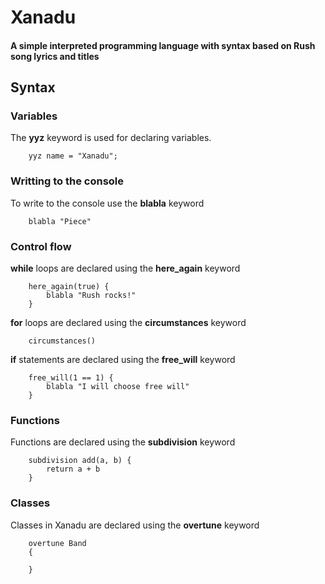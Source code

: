 # Xanadu

#### A simple interpreted programming language with syntax based on Rush song lyrics and titles

## Syntax

### Variables

The **yyz** keyword is used for declaring variables.

        yyz name = "Xanadu";

### Writting to the console

To write to the console use the **blabla** keyword 

        blabla "Piece"

### Control flow

**while** loops are declared using the **here_again** keyword 

        here_again(true) {
            blabla "Rush rocks!"
        }

**for** loops are declared using the **circumstances** keyword 

        circumstances()

**if** statements are declared using the **free_will** keyword

        free_will(1 == 1) {
            blabla "I will choose free will"
        }

### Functions

Functions are declared using the **subdivision** keyword 

        subdivision add(a, b) {
            return a + b
        }

### Classes

Classes in Xanadu are declared using the **overtune** keyword

        overtune Band
        {

        }
